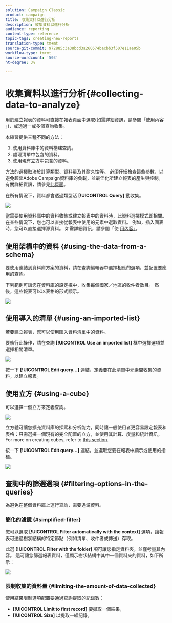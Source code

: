 ```yaml
---
solution: Campaign Classic
product: campaign
title: 收集資料以進行分析
description: 收集資料以進行分析
audience: reporting
content-type: reference
topic-tags: creating-new-reports
translation-type: tm+mt
source-git-commit: 972885c3a38bcd3a260574bacbb3f507e11ae05b
workflow-type: tm+mt
source-wordcount: '503'
ht-degree: 3%

---
```



# 收集資料以進行分析{#collecting-data-to-analyze}

用於建立報表的資料可直接在報表頁面中選取(如需詳細資訊，請參閱「使用內容 [](../../reporting/using/using-the-context.md)」)，或透過一或多個查詢收集。

本練習提供三種不同的方法：

1. 使用資料庫中的資料構建查詢。
1. 處理清單中包含的資料。
1. 使用現有立方中包含的資料。

方法的選擇取決於計算類型、資料量及其耐久性等。 必須仔細檢查這些參數，以避免超出Adobe Campaign資料庫的負載，並最佳化所建立報表的產生與控制。 有關詳細資訊，請參見[此頁面](../../reporting/using/best-practices.md#optimizing-report-creation)。

在所有情況下，資料都會透過類型活 **[!UICONTROL Query]** 動收集。

![](assets/reporting_query_edit.png)

當需要使用資料庫中的資料收集或建立報表中的資料時，此資料選擇模式即相關。 在某些情況下，您也可以直接從報表中使用的元素中選取資料。 例如，插入圖表時，您可以直接選擇源資料。 如需詳細資訊，請參閱「使 [用內容」](../../reporting/using/using-the-context.md)。

## 使用架構中的資料 {#using-the-data-from-a-schema}

要使用連結到資料庫方案的資料，請在查詢編輯器中選擇相應的選項，並配置要應用的查詢。

下列範例可讓您在資料庫的設定檔中，收集每個國家／地區的收件者數目。 然後，這些報表可以以表格的形式顯示。

![](assets/reporting_query_from_schema.png)

## 使用導入的清單 {#using-an-imported-list}

若要建立報表，您可以使用匯入資料清單中的資料。

要執行此操作，請在查詢 **[!UICONTROL Use an imported list]** 框中選擇選項並選擇相關清單。

![](assets/reporting_query_from_list.png)

按一下 **[!UICONTROL Edit query...]** 連結，定義要在此清單中元素間收集的資料，以建立報表。

## 使用立方 {#using-a-cube}

可以選擇一個立方來定義查詢。

![](assets/reporting_query_from_cube.png)

立方體可讓您擴充資料庫的探索和分析能力，同時讓一般使用者更容易設定報表和表格：只需選擇一個現有的完全配置的立方，並使用其計算、度量和統計資訊。 For more on creating cubes, refer to [this section](../../reporting/using/about-cubes.md).

按一下 **[!UICONTROL Edit query...]** 連結，並選取您要在報表中顯示或使用的指標。

![](assets/reporting_query_from_cube_edit_query.png)

## 查詢中的篩選選項 {#filtering-options-in-the-queries}

為避免在整個資料庫上運行查詢，需要過濾資料。

### 簡化的濾鏡 {#simplified-filter}

您可以選取 **[!UICONTROL Filter automatically with the context]** 選項，讓報表可透過樹狀結構的特定節點（例如清單、收件者或傳送）存取。

此選 **[!UICONTROL Filter with the folder]** 項可讓您指定資料夾，並僅考量其內容。 這可讓您篩選報表資料，僅顯示樹狀結構中其中一個資料夾的資料，如下所示：

![](assets/reporting_control_folder.png)

### 限制收集的資料量 {#limiting-the-amount-of-data-collected}

使用結果限制選項配置要通過查詢提取的記錄數：

* **[!UICONTROL Limit to first record]** 要擷取一個結果，
* **[!UICONTROL Size]** 以提取一組記錄。

